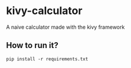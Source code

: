 # kivy-calculator
A naive calculator made with the kivy framework

## How to run it?
```pip install -r requirements.txt```


